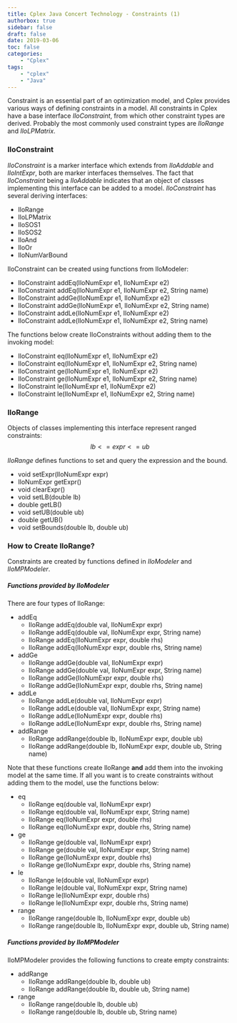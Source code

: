 ```yaml
---
title: Cplex Java Concert Technology - Constraints (1)
authorbox: true
sidebar: false
draft: false
date: 2019-03-06
toc: false
categories:
    - "Cplex"
tags:
    - "cplex"
    - "Java"
---
```


Constraint is an essential part of an optimization model, and Cplex provides various ways of defining  constraints in a model.
All constraints in Cplex have a base interface *IloConstraint*, from which other constraint types are derived.
Probably the most commonly used constraint types are *IloRange* and *IloLPMatrix*.


### IloConstraint
*IloConstraint* is a marker interface which extends from *IloAddable* and *IloIntExpr*, both are marker interfaces themselves.
The fact that *IloConstraint* being a *IloAddable* indicates that an object of classes implementing this interface can be added to a model.
*IloConstraint* has several deriving interfaces:

+ IloRange
+ IloLPMatrix
+ IloSOS1
+ IloSOS2
+ IloAnd
+ IloOr
+ IloNumVarBound

IloConstraint can be created using functions from IloModeler:

+ IloConstraint addEq(IloNumExpr e1, IloNumExpr e2)
+ IloConstraint addEq(IloNumExpr e1, IloNumExpr e2, String name)
+ IloConstraint addGe(IloNumExpr e1, IloNumExpr e2)
+ IloConstraint addGe(IloNumExpr e1, IloNumExpr e2, String name)
+ IloConstraint addLe(IloNumExpr e1, IloNumExpr e2)
+ IloConstraint addLe(IloNumExpr e1, IloNumExpr e2, String name)

The functions below create IloConstraints without adding them to the invoking model:

+ IloConstraint eq(IloNumExpr e1, IloNumExpr e2)
+ IloConstraint eq(IloNumExpr e1, IloNumExpr e2, String name)
+ IloConstraint ge(IloNumExpr e1, IloNumExpr e2)
+ IloConstraint ge(IloNumExpr e1, IloNumExpr e2, String name)
+ IloConstraint le(IloNumExpr e1, IloNumExpr e2)
+ IloConstraint le(IloNumExpr e1, IloNumExpr e2, String name)



### IloRange
Objects of classes implementing this interface represent ranged constraints:
$$
lb <= expr <= ub
$$

*IloRange* defines functions to set and query the expression and the bound.

+ void setExpr(IloNumExpr expr)
+ IloNumExpr getExpr()
+ void clearExpr()
+ void setLB(double lb)
+ double getLB()
+ void setUB(double ub)
+ double getUB()
+ void setBounds(double lb, double ub)

### How to Create IloRange?

Constraints are created by functions defined in *IloModeler* and *IloMPModeler*.

##### Functions provided by *IloModeler*
There are four types of IloRange:

+ addEq
    + IloRange addEq(double val, IloNumExpr expr)
    + IloRange addEq(double val, IloNumExpr expr, String name)
    + IloRange addEq(IloNumExpr expr, double rhs)
    + IloRange addEq(IloNumExpr expr, double rhs, String name)
+ addGe
    + IloRange addGe(double val, IloNumExpr expr)
    + IloRange addGe(double val, IloNumExpr expr, String name)
    + IloRange addGe(IloNumExpr expr, double rhs)
    + IloRange addGe(IloNumExpr expr, double rhs, String name)
+ addLe
    + IloRange addLe(double val, IloNumExpr expr)
    + IloRange addLe(double val, IloNumExpr expr, String name)
    + IloRange addLe(IloNumExpr expr, double rhs)
    + IloRange addLe(IloNumExpr expr, double rhs, String name)
+ addRange
    + IloRange addRange(double lb, IloNumExpr expr, double ub)
    + IloRange addRange(double lb, IloNumExpr expr, double ub, String name)

Note that these functions create IloRange **and** add them into the invoking model at the same time.
If all you want is to create constraints without adding them to the model, use the functions below:

+ eq
    + IloRange eq(double val, IloNumExpr expr)
    + IloRange eq(double val, IloNumExpr expr, String name)
    + IloRange eq(IloNumExpr expr, double rhs)
    + IloRange eq(IloNumExpr expr, double rhs, String name)
+ ge
    + IloRange ge(double val, IloNumExpr expr)
    + IloRange ge(double val, IloNumExpr expr, String name)
    + IloRange ge(IloNumExpr expr, double rhs)
    + IloRange ge(IloNumExpr expr, double rhs, String name)
+ le
    + IloRange le(double val, IloNumExpr expr)
    + IloRange le(double val, IloNumExpr expr, String name)
    + IloRange le(IloNumExpr expr, double rhs)
    + IloRange le(IloNumExpr expr, double rhs, String name)
+ range
    + IloRange range(double lb, IloNumExpr expr, double ub)
    + IloRange range(double lb, IloNumExpr expr, double ub, String name)


##### Functions provided by *IloMPModeler*
IloMPModeler provides the following functions to create empty constraints:

+ addRange
    + IloRange addRange(double lb, double ub)
    + IloRange addRange(double lb, double ub, String name)
+ range
    + IloRange range(double lb, double ub)
    + IloRange range(double lb, double ub, String name)